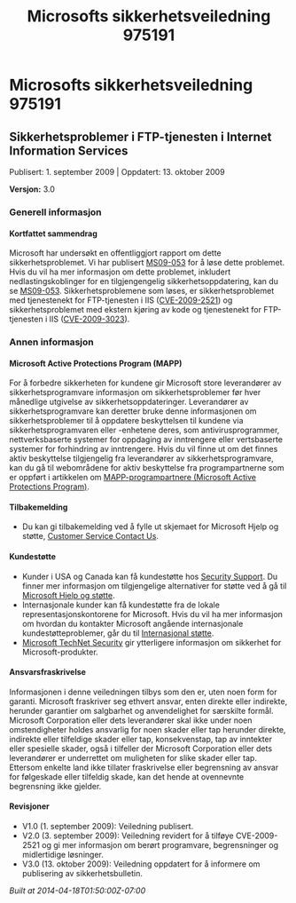 ﻿---
title: Microsofts sikkerhetsveiledning 975191
TOCTitle: "975191"
ms:assetid: "975191"
ms:mtpsurl: https://technet.microsoft.com/nb-NO/library/975191(v=Security.10)
ms:contentKeyID: 61230862
ms.date: 04/18/2014
mtps_version: v=Security.10
ms.translationtype: HT
---

# Microsofts sikkerhetsveiledning 975191

## Sikkerhetsproblemer i FTP-tjenesten i Internet Information Services

Publisert: 1. september 2009 | Oppdatert: 13. oktober 2009

**Versjon:** 3.0

### Generell informasjon

#### Kortfattet sammendrag

Microsoft har undersøkt en offentliggjort rapport om dette sikkerhetsproblemet. Vi har publisert [MS09-053](http://go.microsoft.com/fwlink/?linkid=164004) for å løse dette problemet. Hvis du vil ha mer informasjon om dette problemet, inkludert nedlastingskoblinger for en tilgjengengelig sikkerhetsoppdatering, kan du se [MS09-053](http://go.microsoft.com/fwlink/?linkid=164004). Sikkerhetsproblemene som løses, er sikkerhetsproblemet med tjenestenekt for FTP-tjenesten i IIS ([CVE-2009-2521](http://www.cve.mitre.org/cgi-bin/cvename.cgi?name=cve-2009-2521)) og sikkerhetsproblemet med ekstern kjøring av kode og tjenestenekt for FTP-tjenesten i IIS ([CVE-2009-3023](http://www.cve.mitre.org/cgi-bin/cvename.cgi?name=cve-2009-3023)).

### Annen informasjon

#### Microsoft Active Protections Program (MAPP)

For å forbedre sikkerheten for kundene gir Microsoft store leverandører av sikkerhetsprogramvare informasjon om sikkerhetsproblemer før hver månedlige utgivelse av sikkerhetsoppdateringer. Leverandører av sikkerhetsprogramvare kan deretter bruke denne informasjonen om sikkerhetsproblemer til å oppdatere beskyttelsen til kundene via sikkerhetsprogramvaren eller -enhetene deres, som antivirusprogrammer, nettverksbaserte systemer for oppdaging av inntrengere eller vertsbaserte systemer for forhindring av inntrengere. Hvis du vil finne ut om det finnes aktiv beskyttelse tilgjengelig fra leverandører av sikkerhetsprogramvare, kan du gå til webområdene for aktiv beskyttelse fra programpartnerne som er oppført i artikkelen om [MAPP-programpartnere (Microsoft Active Protections Program)](http://www.microsoft.com/security/msrc/mapp/partners.mspx).

#### Tilbakemelding

  - Du kan gi tilbakemelding ved å fylle ut skjemaet for Microsoft Hjelp og støtte, [Customer Service Contact Us](https://support.microsoft.com/common/survey.aspx?scid=sw;en;1257&amp;showpage=1&amp;ws=technet&amp;sd=tech).

#### Kundestøtte

  - Kunder i USA og Canada kan få kundestøtte hos [Security Support](http://go.microsoft.com/fwlink/?linkid=21131). Du finner mer informasjon om tilgjengelige alternativer for støtte ved å gå til [Microsoft Hjelp og støtte](http://support.microsoft.com/).
  - Internasjonale kunder kan få kundestøtte fra de lokale representasjonskontorene for Microsoft. Hvis du vil ha mer informasjon om hvordan du kontakter Microsoft angående internasjonale kundestøtteproblemer, går du til [Internasjonal støtte](http://go.microsoft.com/fwlink/?linkid=21155).
  - [Microsoft TechNet Security](http://go.microsoft.com/fwlink/?linkid=21132) gir ytterligere informasjon om sikkerhet for Microsoft-produkter.

#### Ansvarsfraskrivelse

Informasjonen i denne veiledningen tilbys som den er, uten noen form for garanti. Microsoft fraskriver seg ethvert ansvar, enten direkte eller indirekte, herunder garantier om salgbarhet og anvendelighet for særskilte formål. Microsoft Corporation eller dets leverandører skal ikke under noen omstendigheter holdes ansvarlig for noen skader eller tap herunder direkte, indirekte eller tilfeldige skader eller tap, konsekvenstap, tap av inntekter eller spesielle skader, også i tilfeller der Microsoft Corporation eller dets leverandører er underrettet om muligheten for slike skader eller tap. Ettersom enkelte land ikke tillater fraskrivelse eller begrensning av ansvar for følgeskade eller tilfeldig skade, kan det hende at ovennevnte begrensning ikke gjelder.

#### Revisjoner

  - V1.0 (1. september 2009): Veiledning publisert.
  - V2.0 (3. september 2009): Veiledning revidert for å tilføye CVE-2009-2521 og gi mer informasjon om berørt programvare, begrensninger og midlertidige løsninger.
  - V3.0 (13. oktober 2009): Veiledning oppdatert for å informere om publisering av sikkerhetsbulletin.

*Built at 2014-04-18T01:50:00Z-07:00*

